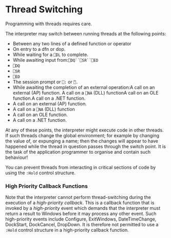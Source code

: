 # Thread Switching

Programming with threads requires care.

The interpreter may switch between running threads at the following points:

- Between any two lines of a defined  function or operator
- On entry to a dfn or dop.
- While waiting for a `⎕DL` to complete.
- While awaiting input from:`⎕DQ``⎕SR``⎕ED`
- `⎕DQ`
- `⎕SR`
- `⎕ED`
- The session prompt or `⎕:` or `⍞.`
- While awaiting the completion of an external operation:A call on an external (AP) function. A call on a `⎕NA` (DLL) functionA call on an OLE function.A call on a .NET function.
- A call on an external (AP) function.
- A call on a `⎕NA` (DLL) function
- A call on an OLE function.
- A call on a .NET function.

At any of these points, the interpreter might execute code in other threads. If such threads change the global environment; for example by changing the value of, or expunging a name; then the changes will appear to have happened while the thread in question passes through the switch point. It is the task of the application programmer to organise and contain such behaviour!

You can prevent threads from interacting in critical sections of code by using the `:Hold` control structure.

### High Priority Callback Functions

Note that the interpreter cannot perform thread-switching during the execution of a *high-priority callback*. This is a callback function that is invoked by a *high-priority* event which demands that the interpreter must return a result to Windows before it may process any other event. Such high-priority events include Configure, ExitWindows, DateTimeChange, DockStart, DockCancel, DropDown. It is therefore not permitted to use a `:Hold` control structure in a high-priority callback function.
